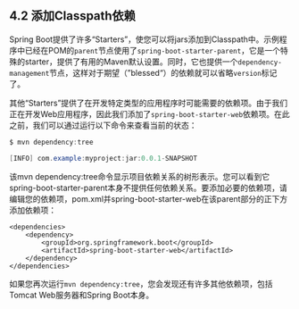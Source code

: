 <h2>4.2 添加Classpath依赖</h2>

Spring Boot提供了许多“Starters”，使您可以将jars添加到Classpath中。示例程序中已经在POM的```parent```节点使用了```spring-boot-starter-parent```，它是一个特殊的starter，提供了有用的Maven默认设置。同时，它也提供一个```dependency-management```节点，这样对于期望（”blessed“）的依赖就可以省略```version```标记了。

其他“Starters”提供了在开发特定类型的应用程序时可能需要的依赖项。由于我们正在开发Web应用程序，因此我们添加了```spring-boot-starter-web```依赖项。在此之前，我们可以通过运行以下命令来查看当前的状态：

```java
$ mvn dependency:tree

[INFO] com.example:myproject:jar:0.0.1-SNAPSHOT
```

该mvn dependency:tree命令显示项目依赖关系的树形表示。您可以看到它spring-boot-starter-parent本身不提供任何依赖关系。要添加必要的依赖项，请编辑您的依赖项，pom.xml并spring-boot-starter-web在该parent部分的正下方添加依赖项：

```
<dependencies>
    <dependency>
        <groupId>org.springframework.boot</groupId>
        <artifactId>spring-boot-starter-web</artifactId>
    </dependency>
</dependencies>
```

如果您再次运行```mvn dependency:tree```，您会发现还有许多其他依赖项，包括Tomcat Web服务器和Spring Boot本身。